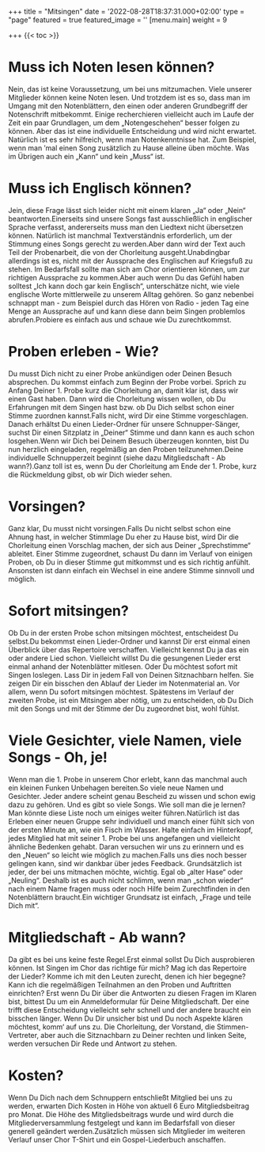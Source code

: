 +++
title = "Mitsingen"
date = '2022-08-28T18:37:31.000+02:00'
type = "page"
featured = true
featured_image = ''
[menu.main]
weight = 9

+++
{{< toc >}}

# Muss ich Noten lesen können?
Nein, das ist keine Voraussetzung, um bei uns mitzumachen. Viele unserer Mitglieder können keine Noten lesen. Und trotzdem ist es so, dass man im Umgang mit den Notenblättern, den einen oder anderen Grundbegriff der Notenschrift mitbekommt. Einige recherchieren vielleicht auch im Laufe der Zeit ein paar Grundlagen, um dem „Notengeschehen“ besser folgen zu können. Aber das ist eine individuelle Entscheidung und wird nicht erwartet. Natürlich ist es sehr hilfreich, wenn man Notenkenntnisse hat. Zum Beispiel, wenn man ′mal einen Song zusätzlich zu Hause alleine üben möchte. Was im Übrigen auch ein „Kann“ und kein „Muss“ ist.
# Muss ich Englisch können?
Jein, diese Frage lässt sich leider nicht mit einem klaren „Ja“ oder „Nein“ beantworten.Einerseits sind unsere Songs fast ausschließlich in englischer Sprache verfasst, andererseits muss man den Liedtext nicht übersetzen können. Natürlich ist manchmal Textverständnis erforderlich, um der Stimmung eines Songs gerecht zu werden.Aber dann wird der Text auch Teil der Probenarbeit, die von der Chorleitung ausgeht.Unabdingbar allerdings ist es, nicht mit der Aussprache des Englischen auf Kriegsfuß zu stehen. Im Bedarfsfall sollte man sich am Chor orientieren können, um zur richtigen Aussprache zu kommen.Aber auch wenn Du das Gefühl haben solltest „Ich kann doch gar kein Englisch“, unterschätze nicht, wie viele englische Worte mittlerweile zu unserem Alltag gehören. So ganz nebenbei schnappt man - zum Beispiel durch das Hören von Radio - jeden Tag eine Menge an Aussprache auf und kann diese dann beim Singen problemlos abrufen.Probiere es einfach aus und schaue wie Du zurechtkommst.
# Proben erleben - Wie?
Du musst Dich nicht zu einer Probe ankündigen oder Deinen Besuch absprechen. Du kommst einfach zum Beginn der Probe vorbei. Sprich zu Anfang Deiner 1. Probe kurz die Chorleitung an, damit klar ist, dass wir einen Gast haben. Dann wird die Chorleitung wissen wollen, ob Du Erfahrungen mit dem Singen hast bzw. ob Du Dich selbst schon einer Stimme zuordnen kannst.Falls nicht, wird Dir eine Stimme vorgeschlagen. Danach erhältst Du einen Lieder-Ordner für unsere Schnupper-Sänger, suchst Dir einen Sitzplatz in „Deiner“ Stimme und dann kann es auch schon losgehen.Wenn wir Dich bei Deinem Besuch überzeugen konnten, bist Du nun herzlich eingeladen, regelmäßig an den Proben teilzunehmen.Deine individuelle Schnupperzeit beginnt (siehe dazu Mitgliedschaft - Ab wann?).Ganz toll ist es, wenn Du der Chorleitung am Ende der 1. Probe, kurz die Rückmeldung gibst, ob wir Dich wieder sehen.
# Vorsingen?
Ganz klar, Du musst nicht vorsingen.Falls Du nicht selbst schon eine Ahnung hast, in welcher Stimmlage Du eher zu Hause bist, wird Dir die Chorleitung einen Vorschlag machen, der sich aus Deiner „Sprechstimme“ ableitet. Einer Stimme zugeordnet, schaust Du dann im Verlauf von einigen Proben, ob Du in dieser Stimme gut mitkommst und es sich richtig anfühlt. Ansonsten ist dann einfach ein Wechsel in eine andere Stimme sinnvoll und möglich.
# Sofort mitsingen?
Ob Du in der ersten Probe schon mitsingen möchtest, entscheidest Du selbst.Du bekommst einen Lieder-Ordner und kannst Dir erst einmal einen Überblick über das Repertoire verschaffen. Vielleicht kennst Du ja das ein oder andere Lied schon. Vielleicht willst Du die gesungenen Lieder erst einmal anhand der Notenblätter mitlesen. Oder Du möchtest sofort mit Singen loslegen. Lass Dir in jedem Fall von Deinen Sitznachbarn helfen. Sie zeigen Dir ein bisschen den Ablauf der Lieder im Notenmaterial an. Vor allem, wenn Du sofort mitsingen möchtest. Spätestens im Verlauf der zweiten Probe, ist ein Mitsingen aber nötig, um zu entscheiden, ob Du Dich mit den Songs und mit der Stimme der Du zugeordnet bist, wohl fühlst.
# Viele Gesichter, viele Namen, viele Songs - Oh, je!
Wenn man die 1. Probe in unserem Chor erlebt, kann das manchmal auch ein kleinen Funken Unbehagen bereiten.So viele neue Namen und Gesichter. Jeder andere scheint genau Bescheid zu wissen und schon ewig dazu zu gehören. Und es gibt so viele Songs. Wie soll man die je lernen? Man könnte diese Liste noch um einiges weiter führen.Natürlich ist das Erleben einer neuen Gruppe sehr individuell und manch einer fühlt sich von der ersten Minute an, wie ein Fisch im Wasser. Halte einfach im Hinterkopf, jedes Mitglied hat mit seiner 1. Probe bei uns angefangen und vielleicht ähnliche Bedenken gehabt. Daran versuchen wir uns zu erinnern und es den „Neuen“ so leicht wie möglich zu machen.Falls uns dies noch besser gelingen kann, sind wir dankbar über jedes Feedback. Grundsätzlich ist jeder, der bei uns mitmachen möchte, wichtig. Egal ob „alter Hase“ oder „Neuling“. Deshalb ist es auch nicht schlimm, wenn man „schon wieder“ nach einem Name fragen muss oder noch Hilfe beim Zurechtfinden in den Notenblättern braucht.Ein wichtiger Grundsatz ist einfach, „Frage und teile Dich mit“.
# Mitgliedschaft - Ab wann?
Da gibt es bei uns keine feste Regel.Erst einmal sollst Du Dich ausprobieren können. Ist Singen im Chor das richtige für mich? Mag ich das Repertoire der Lieder? Komme ich mit den Leuten zurecht, denen ich hier begegne? Kann ich die regelmäßigen Teilnahmen an den Proben und Auftritten  einrichten? Erst wenn Du Dir über die Antworten zu diesen Fragen im Klaren bist, bittest Du um ein Anmeldeformular für Deine Mitgliedschaft. Der eine trifft diese Entscheidung vielleicht sehr schnell und der andere braucht ein bisschen länger. Wenn Du Dir unsicher bist und Du noch Aspekte klären möchtest, komm‘ auf uns zu. Die Chorleitung, der Vorstand, die Stimmen-Vertreter, aber auch die Sitznachbarn zu Deiner rechten und linken Seite, werden versuchen Dir Rede und Antwort zu stehen.
# Kosten?
Wenn Du Dich nach dem Schnuppern entschließt Mitglied bei uns zu werden, erwarten Dich Kosten in Höhe von aktuell 6 Euro Mitgliedsbeitrag pro Monat. Die Höhe des Mitgliedsbeitrags wurde und  wird durch die Mitgliederversammlung festgelegt und kann im  Bedarfsfall von dieser generell geändert werden.Zusätzlich müssen sich Mitglieder im weiteren Verlauf unser Chor T-Shirt und ein Gospel-Liederbuch anschaffen.
